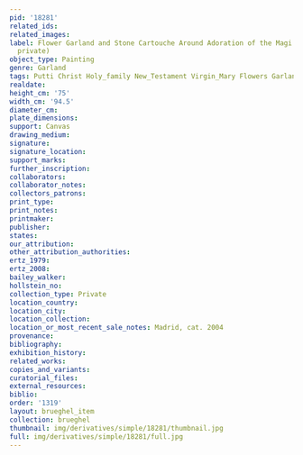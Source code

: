 ```yaml
---
pid: '18281'
related_ids: 
related_images: 
label: Flower Garland and Stone Cartouche Around Adoration of the Magi Scene (Madrid,
  private)
object_type: Painting
genre: Garland
tags: Putti Christ Holy_family New_Testament Virgin_Mary Flowers Garland
realdate: 
height_cm: '75'
width_cm: '94.5'
diameter_cm: 
plate_dimensions: 
support: Canvas
drawing_medium: 
signature: 
signature_location: 
support_marks: 
further_inscription: 
collaborators: 
collaborator_notes: 
collectors_patrons: 
print_type: 
print_notes: 
printmaker: 
publisher: 
states: 
our_attribution: 
other_attribution_authorities: 
ertz_1979: 
ertz_2008: 
bailey_walker: 
hollstein_no: 
collection_type: Private
location_country: 
location_city: 
location_collection: 
location_or_most_recent_sale_notes: Madrid, cat. 2004
provenance: 
bibliography: 
exhibition_history: 
related_works: 
copies_and_variants: 
curatorial_files: 
external_resources: 
biblio: 
order: '1319'
layout: brueghel_item
collection: brueghel
thumbnail: img/derivatives/simple/18281/thumbnail.jpg
full: img/derivatives/simple/18281/full.jpg
---
```

